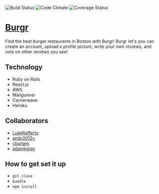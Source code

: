 ![Build Status](https://codeship.com/projects/1a688580-4d43-0135-028e-2a4961856651/status?branch=master)
![Code Climate](https://codeclimate.com/github/LukeRafferty/review_site.png)
![Coverage Status](https://coveralls.io/repos/LukeRafferty/review_site/badge.png)

# [Burgr](burgr.herokuapp.com)

Find the best burger restaurants in Boston with Burgr! Burgr let's you can create an account, upload a profile picture, write your own reviews, and vote on other reviews you see!

## Technology
* Ruby on Rails
* React.js
* AWS
* Mailgunner
* Carrierwave
* Heroku

## Collaborators
* [LukeRafferty](https://github.com/LukeRafferty)
* [andy2012v](https://github.com/andy2012v)
* [cburges](https://github.com/cburges)
* [adamkgray](https://github.com/adamkgray)

## How to get set it up
* `git clone`
* `bundle`
* `npm install`

